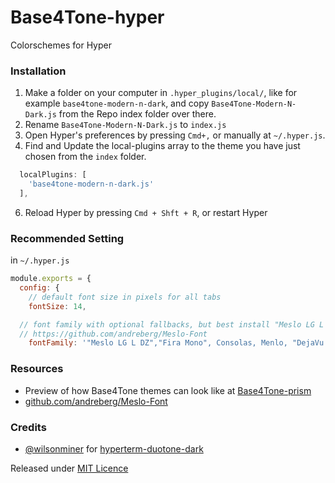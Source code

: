 # Base4Tone-hyper
Colorschemes for Hyper

### Installation

1. Make a folder on your computer in `.hyper_plugins/local/`, like for example `base4tone-modern-n-dark`, and copy `Base4Tone-Modern-N-Dark.js` from the Repo index folder over there.
2. Rename `Base4Tone-Modern-N-Dark.js` to `index.js`
3. Open Hyper's preferences by pressing `Cmd+,` or manually at `~/.hyper.js`.
5. Find and Update the local-plugins array to the theme you have just chosen from the `index` folder.
```js
  localPlugins: [
    'base4tone-modern-n-dark.js'
  ],
```
6. Reload Hyper by pressing `Cmd + Shft + R`, or restart Hyper

### Recommended Setting

in `~/.hyper.js`

```javascript
module.exports = {
  config: {
    // default font size in pixels for all tabs
    fontSize: 14,

  // font family with optional fallbacks, but best install "Meslo LG L DZ" to fix crammed line-height
  // https://github.com/andreberg/Meslo-Font
    fontFamily: '"Meslo LG L DZ","Fira Mono", Consolas, Menlo, "DejaVu Sans Mono", "Lucida Console", monospace',
```

### Resources
- Preview of how Base4Tone themes can look like at [Base4Tone-prism](https://atelierbram.github.io/Base4Tone-prism/b4t_classic-a/dark/)
- [github.com/andreberg/Meslo-Font](https://github.com/andreberg/Meslo-Font)

### Credits
- [@wilsonminer](https://github.com/wilsonminer) for [hyperterm-duotone-dark](https://github.com/wilsonminer/hyperterm-duotone-dark)

Released under [MIT Licence](https://atelierbram.mit-license.org)
